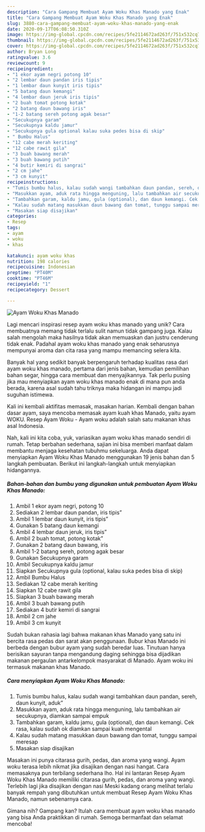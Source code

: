 ```yaml
---
description: "Cara Gampang Membuat Ayam Woku Khas Manado yang Enak"
title: "Cara Gampang Membuat Ayam Woku Khas Manado yang Enak"
slug: 3880-cara-gampang-membuat-ayam-woku-khas-manado-yang-enak
date: 2020-09-17T06:08:50.310Z
image: https://img-global.cpcdn.com/recipes/5fe2114672ad263f/751x532cq70/ayam-woku-khas-manado-foto-resep-utama.jpg
thumbnail: https://img-global.cpcdn.com/recipes/5fe2114672ad263f/751x532cq70/ayam-woku-khas-manado-foto-resep-utama.jpg
cover: https://img-global.cpcdn.com/recipes/5fe2114672ad263f/751x532cq70/ayam-woku-khas-manado-foto-resep-utama.jpg
author: Bryan Long
ratingvalue: 3.6
reviewcount: 9
recipeingredient:
- "1 ekor ayam negri potong 10"
- "2 lembar daun pandan iris tipis"
- "1 lembar daun kunyit iris tipis"
- "5 batang daun kemangi"
- "4 lembar daun jeruk iris tipis"
- "2 buah tomat potong kotak"
- "2 batang daun bawang iris"
- "1-2 batang sereh potong agak besar"
- "Secukupnya garam"
- "Secukupnya kaldu jamur"
- "Secukupnya gula optional kalau suka pedes bisa di skip"
- " Bumbu Halus"
- "12 cabe merah keriting"
- "12 cabe rawit gila"
- "3 buah bawang merah"
- "3 buah bawang putih"
- "4 butir kemiri di sangrai"
- "2 cm jahe"
- "3 cm kunyit"
recipeinstructions:
- "Tumis bumbu halus, kalau sudah wangi tambahkan daun pandan, sereh, daun kunyit, aduk”"
- "Masukkan ayam, aduk rata hingga menguning, lalu tambahkan air secukupnya, diamkan sampai empuk"
- "Tambahkan garam, kaldu jamu, gula (optional), dan daun kemangi. Cek rasa, kalau sudah ok diamkan sampai kuah mengental"
- "Kalau sudah matang masukkan daun bawang dan tomat, tunggu sampai meresap"
- "Masakan siap disajikan"
categories:
- Resep
tags:
- ayam
- woku
- khas

katakunci: ayam woku khas 
nutrition: 198 calories
recipecuisine: Indonesian
preptime: "PT40M"
cooktime: "PT46M"
recipeyield: "1"
recipecategory: Dessert

---
```



![Ayam Woku Khas Manado](https://img-global.cpcdn.com/recipes/5fe2114672ad263f/751x532cq70/ayam-woku-khas-manado-foto-resep-utama.jpg)

Lagi mencari inspirasi resep ayam woku khas manado yang unik? Cara membuatnya memang tidak terlalu sulit namun tidak gampang juga. Kalau salah mengolah maka hasilnya tidak akan memuaskan dan justru cenderung tidak enak. Padahal ayam woku khas manado yang enak seharusnya mempunyai aroma dan cita rasa yang mampu memancing selera kita.

Banyak hal yang sedikit banyak berpengaruh terhadap kualitas rasa dari ayam woku khas manado, pertama dari jenis bahan, kemudian pemilihan bahan segar, hingga cara membuat dan menyajikannya. Tak perlu pusing jika mau menyiapkan ayam woku khas manado enak di mana pun anda berada, karena asal sudah tahu triknya maka hidangan ini mampu jadi suguhan istimewa.

Kali ini kembali aktifitas memasak, masakan harian. Kembali dengan bahan dasar ayam, saya mencoba memasak ayam kuah khas Manado, yaitu ayam WOKU. Resep Ayam Woku - Ayam woku adalah salah satu makanan khas asal Indonesia.


Nah, kali ini kita coba, yuk, variasikan ayam woku khas manado sendiri di rumah. Tetap berbahan sederhana, sajian ini bisa memberi manfaat dalam membantu menjaga kesehatan tubuhmu sekeluarga. Anda dapat menyiapkan Ayam Woku Khas Manado menggunakan 19 jenis bahan dan 5 langkah pembuatan. Berikut ini langkah-langkah untuk menyiapkan hidangannya.

<!--inarticleads1-->

##### Bahan-bahan dan bumbu yang digunakan untuk pembuatan Ayam Woku Khas Manado:

1. Ambil 1 ekor ayam negri, potong 10
1. Sediakan 2 lembar daun pandan, iris tipis”
1. Ambil 1 lembar daun kunyit, iris tipis”
1. Gunakan 5 batang daun kemangi
1. Ambil 4 lembar daun jeruk, iris tipis”
1. Ambil 2 buah tomat, potong kotak”
1. Gunakan 2 batang daun bawang, iris
1. Ambil 1-2 batang sereh, potong agak besar
1. Gunakan Secukupnya garam
1. Ambil Secukupnya kaldu jamur
1. Siapkan Secukupnya gula (optional, kalau suka pedes bisa di skip)
1. Ambil  Bumbu Halus
1. Sediakan 12 cabe merah keriting
1. Siapkan 12 cabe rawit gila
1. Siapkan 3 buah bawang merah
1. Ambil 3 buah bawang putih
1. Sediakan 4 butir kemiri di sangrai
1. Ambil 2 cm jahe
1. Ambil 3 cm kunyit


Sudah bukan rahasia lagi bahwa makanan khas Manado yang satu ini bercita rasa pedas dan sarat akan penggunaan. Bubur khas Manado ini berbeda dengan bubur ayam yang sudah beredar luas. Tinutuan hanya berisikan sayuran tanpa mengandung daging sehingga bisa dijadikan makanan pergaulan antarkelompok masyarakat di Manado. Ayam woku ini termasuk makanan khas Manado. 

<!--inarticleads2-->

##### Cara menyiapkan Ayam Woku Khas Manado:

1. Tumis bumbu halus, kalau sudah wangi tambahkan daun pandan, sereh, daun kunyit, aduk”
1. Masukkan ayam, aduk rata hingga menguning, lalu tambahkan air secukupnya, diamkan sampai empuk
1. Tambahkan garam, kaldu jamu, gula (optional), dan daun kemangi. Cek rasa, kalau sudah ok diamkan sampai kuah mengental
1. Kalau sudah matang masukkan daun bawang dan tomat, tunggu sampai meresap
1. Masakan siap disajikan


Masakan ini punya citarasa gurih, pedas, dan aroma yang wangi. Ayam woku terasa lebih nikmat jika disajikan dengan nasi hangat. Cara memasaknya pun terbilang sederhana lho. Hal ini lantaran Resep Ayam Woku Khas Manado memiliki citarasa gurih, pedas, dan aroma yang wangi. Terlebih lagi jika disajikan dengan nasi Meski kadang orang melihat terlalu banyak rempah yang dibutuhkan untuk membuat Resep Ayam Woku Khas Manado, namun sebenarnya cara. 

Gimana nih? Gampang kan? Itulah cara membuat ayam woku khas manado yang bisa Anda praktikkan di rumah. Semoga bermanfaat dan selamat mencoba!
